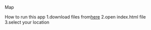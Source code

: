 Map

How to run this app 
1.download files from[here](https://github.com/Shamashy/Map)
2.open index.html file 
3.select your location 
